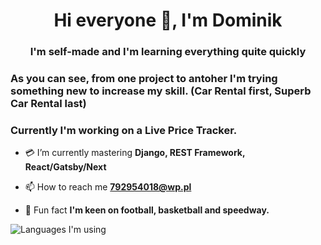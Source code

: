 <h1 align="center">Hi everyone 👋, I'm Dominik</h1>
<h3 align="center">I'm self-made and I'm learning everything quite quickly</h3>

<h3>As you can see, from one project to antoher I'm trying something new to increase my skill. (Car Rental first, Superb Car Rental last)</h3>
<h3>Currently I'm working on a Live Price Tracker.</h3>

- 💳 I’m currently mastering **Django, REST Framework, React/Gatsby/Next**

- 📫 How to reach me **792954018@wp.pl**

- 🏈 Fun fact **I'm keen on football, basketball and speedway.**


![Languages I'm using](https://github-readme-stats.vercel.app/api/top-langs/?username=PiochU19&layout=compact)
